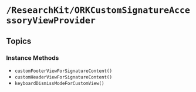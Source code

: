 # ``/ResearchKit/ORKCustomSignatureAccessoryViewProvider``

<!-- The content below this line is auto-generated and is redundant. You should either incorporate it into your content above this line or delete it. -->

## Topics

### Instance Methods

- ``customFooterViewForSignatureContent()``
- ``customHeaderViewForSignatureContent()``
- ``keyboardDismissModeForCustomView()``